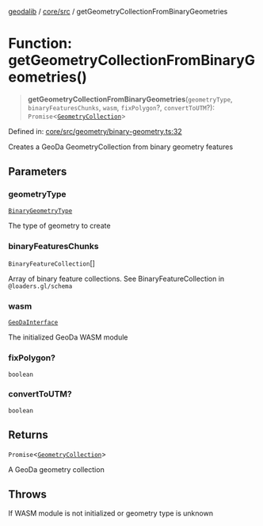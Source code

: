 [geodalib](../../../modules.md) / [core/src](../index.md) / getGeometryCollectionFromBinaryGeometries

# Function: getGeometryCollectionFromBinaryGeometries()

> **getGeometryCollectionFromBinaryGeometries**(`geometryType`, `binaryFeaturesChunks`, `wasm`, `fixPolygon`?, `convertToUTM`?): `Promise`\<[`GeometryCollection`](../classes/GeometryCollection.md)\>

Defined in: [core/src/geometry/binary-geometry.ts:32](https://github.com/GeoDaCenter/geoda-lib/blob/9716a45cca9cf3b644d6187deeb842d47f2b7a3a/js/packages/core/src/geometry/binary-geometry.ts#L32)

Creates a GeoDa GeometryCollection from binary geometry features

## Parameters

### geometryType

[`BinaryGeometryType`](../type-aliases/BinaryGeometryType.md)

The type of geometry to create

### binaryFeaturesChunks

`BinaryFeatureCollection`[]

Array of binary feature collections. See BinaryFeatureCollection in `@loaders.gl/schema`

### wasm

[`GeoDaInterface`](../interfaces/GeoDaInterface.md)

The initialized GeoDa WASM module

### fixPolygon?

`boolean`

### convertToUTM?

`boolean`

## Returns

`Promise`\<[`GeometryCollection`](../classes/GeometryCollection.md)\>

A GeoDa geometry collection

## Throws

If WASM module is not initialized or geometry type is unknown
